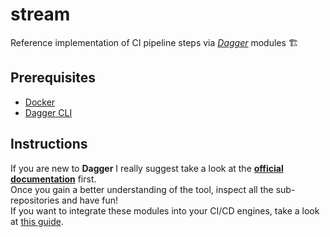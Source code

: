 # stream
Reference implementation of CI pipeline steps via [*Dagger*](https://dagger.io/) modules 🏗️  

## Prerequisites
- [Docker](https://www.docker.com/get-started/)
- [Dagger CLI](https://docs.dagger.io/install)

## Instructions
If you are new to **Dagger** I really suggest take a look at the [**official documentation**](https://docs.dagger.io/) first.  
Once you gain a better understanding of the tool, inspect all the sub-repositories and have fun!  
If you want to integrate these modules into your CI/CD engines, take a look at [this guide](https://docs.dagger.io/user-guide/ci/).  


